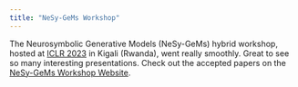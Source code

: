 ```yaml
---
title: "NeSy-GeMs Workshop"
---
```


The Neurosymbolic Generative Models (NeSy-GeMs) hybrid workshop, hosted at <a href="https://iclr.cc/Conferences/2023">ICLR 2023</a> in Kigali (Rwanda), went really smoothly. Great to see so many interesting presentations. Check out the accepted papers on the <a href="https://nesygems.github.io/">NeSy-GeMs Workshop Website</a>.
